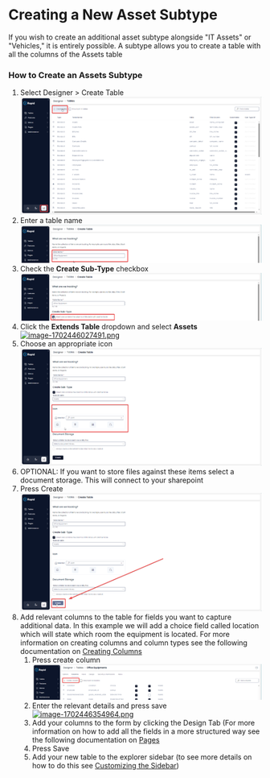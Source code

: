 # Creating a New Asset Subtype

If you wish to create an additional asset subtype alongside "IT Assets" or "Vehicles," it is entirely possible. A subtype allows you to create a table with all the columns of the Assets table

### How to Create an Assets Subtype

1. Select Designer &gt; Create Table  
    [![image-1702445850673.png](./ptDNDGk6mEbVVGDc-image-1702445850673.png)](./ptDNDGk6mEbVVGDc-image-1702445850673.png)
2. Enter a table name  
    [![image-1702445929554.png](./GOmPRDgolI23J6R7-image-1702445929554.png)](https://docs.rapidplatform.com/uploads/images/gallery/2023-12/GOmPRDgolI23J6R7-image-1702445929554.png)
3. Check the **Create Sub-Type** checkbox  
    [![image-1702445975205.png](./eqDxyf5PiCoZyy9R-image-1702445975205.png)](./eqDxyf5PiCoZyy9R-image-1702445975205.png)
4. Click the **Extends Table** dropdown and select **Assets**  
    [![image-1702446027491.png](https://docs.rapidplatform.com/uploads/images/gallery/2023-12/scaled-1680-/PdUwZX5mf9bEVxrh-image-1702446027491.png)](https://docs.rapidplatform.com/uploads/images/gallery/2023-12/PdUwZX5mf9bEVxrh-image-1702446027491.png)
5. Choose an appropriate icon  
    [![image-1702446091533.png](./rAFYIctkomcpEMTN-image-1702446091533.png)](./rAFYIctkomcpEMTN-image-1702446091533.png)
6. OPTIONAL: If you want to store files against these items select a document storage. This will connect to your sharepoint
7. Press Create  
    [![image-1702446158934.png](./jdLAoc12MgJBBndz-image-1702446158934.png)](https://docs.rapidplatform.com/uploads/images/gallery/2023-12/jdLAoc12MgJBBndz-image-1702446158934.png)
8. Add relevant columns to the table for fields you want to capture additional data. In this example we will add a choice field called location which will state which room the equipment is located. For more information on creating columns and column types see the following documentation on [Creating Columns](https://docs.rapidplatform.com/books/experiences/page/how-to-add-columns-to-a-data-table)
    1. Press create column  
        [![image-1702446301740.png](./wJylRI9jIHxX2w9x-image-1702446301740.png)](./wJylRI9jIHxX2w9x-image-1702446301740.png)
    2. Enter the relevant details and press save  
        [![image-1702446354964.png](https://docs.rapidplatform.com/uploads/images/gallery/2023-12/scaled-1680-/hTPEhI06R8IvEnXX-image-1702446354964.png)](https://docs.rapidplatform.com/uploads/images/gallery/2023-12/hTPEhI06R8IvEnXX-image-1702446354964.png)
    3. Add your columns to the form by clicking the Design Tab (For more information on how to add all the fields in a more structured way see the following documentation on [Pages](https://docs.rapidplatform.com/books/experiences/page/all-about-pages-in-designer)
    4. Press Save
    5. Add your new table to the explorer sidebar (to see more details on how to do this see [Customizing the Sidebar](https://docs.rapidplatform.com/books/experiences/page/how-to-customise-sidebars-using-menus))